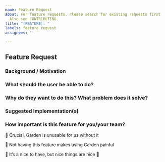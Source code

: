 ```yaml
---
name: Feature Request
about: For feature requests. Please search for existing requests first (https://github.com/garden-io/garden/labels/feature%20request).
  Also see CONTRIBUTING.
title: "[FEATURE]: "
labels: feature request
assignees: ''

---
```


## Feature Request

### Background / Motivation

<!-- What were you doing that made you think of this feature? -->

### What should the user be able to do?

<!-- A clear and concise description of your use-case. -->

### Why do they want to do this? What problem does it solve?

<!-- What pain point does this feature eliminate? -->

### Suggested Implementation(s)

<!-- How could we implement this feature? What does the user experience look like? -->

### How important is this feature for you/your team?

<!-- Please pick one from the list below. -->

🥀 Crucial, Garden is unusable for us without it

🌵 Not having this feature makes using Garden painful

🌹 It’s a nice to have, but nice things are nice 🙂
